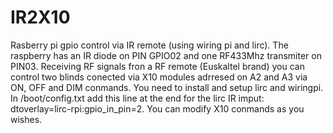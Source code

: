 # IR2X10
Rasberry pi gpio control via IR remote (using wiring pi and lirc).
The raspberry has an IR diode on PIN GPIO02 and one RF433Mhz transmiter on PIN03.
Receiving RF signals fron a RF remote (Euskaltel brand) you can control two blinds
conected via X10 modules adrresed on A2 and A3 via ON, OFF and DIM conmands.
You need to install and setup lirc and wiringpi.
In /boot/config.txt add this line at the end for the lirc IR imput:
dtoverlay=lirc-rpi:gpio_in_pin=2.
You can modify X10 conmands as you wishes.

